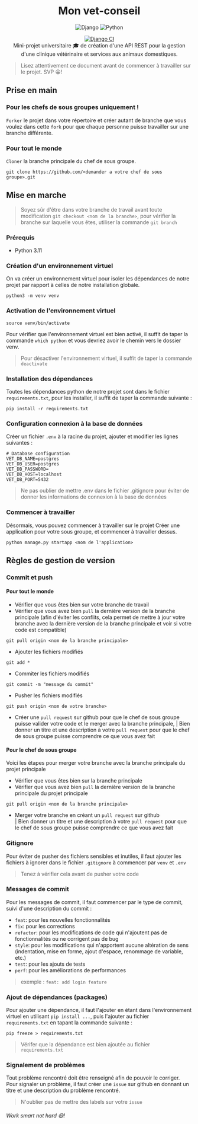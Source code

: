 <div align="center">
<h1> Mon vet-conseil </h1>
<img src="https://badgen.net/badge/django/4.2.1/green?icon=pypi" alt="Django">
<img src="https://badgen.net/badge/status/development/red?icon=github" alt="Python"><br>

[![Django CI](https://github.com/mendrika261/S4-API-vet-conseil/actions/workflows/django.yml/badge.svg)](https://github.com/mendrika261/S4-API-vet-conseil/actions/workflows/django.yml)
<br>
Mini-projet universitaire 🎓 de création d'une API REST pour la gestion d'une clinique vétérinaire et services aux animaux domestiques.
</div>

>Lisez attentivement ce document avant de commencer à travailler sur le projet. SVP 😀!


## Prise en main

### Pour les chefs de sous groupes uniquement !

`Forker` le projet dans votre répertoire et créer autant de branche
que vous voulez dans cette `fork` pour que chaque personne puisse
travailler sur une branche différente.

### Pour tout le monde
`Cloner` la branche principale du chef de sous groupe. 
```
git clone https://github.com/<demander a votre chef de sous groupe>.git
```


## Mise en marche
> Soyez sûr d'être dans votre branche de travail avant toute modification
``` git checkout <nom de la branche> ```, pour vérifier la branche sur laquelle vous êtes, utiliser la commande ``` git branch ```

### Prérequis
- Python 3.11

### Création d'un environnement virtuel
On va créer un environnement virtuel pour isoler les dépendances de notre projet par rapport à celles de notre installation globale.
```
python3 -m venv venv
```

### Activation de l'environnement virtuel
```
source venv/bin/activate
```
Pour vérifier que l'environnement virtuel est bien activé, il suffit de taper la commande ``` which python ``` et vous devriez avoir le chemin vers le dossier venv.
> Pour désactiver l'environnement virtuel, il suffit de taper la commande ``` deactivate ```

### Installation des dépendances
Toutes les dépendances python de notre projet sont dans le fichier ``` requirements.txt ```, pour les installer, il suffit de taper la commande suivante :
```
pip install -r requirements.txt
```

### Configuration connexion à la base de données
Créer un fichier `.env` à la racine du projet, ajouter et modifier les lignes suivantes :
```
# Database configuration
VET_DB_NAME=postgres
VET_DB_USER=postgres
VET_DB_PASSWORD=
VET_DB_HOST=localhost
VET_DB_PORT=5432
```
> Ne pas oublier de mettre .env dans le fichier .gitignore pour éviter de donner les informations de connexion à la base de données

### Commencer à travailler
Désormais, vous pouvez commencer à travailler sur le projet
Créer une application pour votre sous groupe, et commencer à travailler dessus.
```
python manage.py startapp <nom de l'application>
```

  
## Règles de gestion de version
  
### Commit et push
  
#### Pour tout le monde
- Vérifier que vous êtes bien sur votre branche de travail
- Vérifier que vous avez bien `pull` la dernière version de la branche principale (afin d'éviter les conflits,
cela permet de mettre à jour votre branche avec la dernière version de la branche principale et voir si votre code est
compatible)
```
git pull origin <nom de la branche principale>
```
- Ajouter les fichiers modifiés
```
git add *
```
- Commiter les fichiers modifiés
```
git commit -m "message du commit"
```
- Pusher les fichiers modifiés
```
git push origin <nom de votre branche>
```
- Créer une `pull request` sur github pour que le chef de sous groupe puisse valider votre code et le merger avec la branche principale,
| Bien donner un titre et une description à votre `pull request` pour que le chef de sous groupe puisse comprendre ce que vous avez fait

#### Pour le chef de sous groupe
Voici les étapes pour merger votre branche avec la branche principale du projet principale
- Vérifier que vous êtes bien sur la branche principale
- Vérifier que vous avez bien `pull` la dernière version de la branche principale du projet principale
```
git pull origin <nom de la branche principale>
```
- Merger votre branche en créant un `pull request` sur github <br>
| Bien donner un titre et une description à votre `pull request` pour que le chef de sous groupe puisse comprendre ce que vous avez fait

### Gitignore
Pour éviter de pusher des fichiers sensibles et inutiles, il faut ajouter les fichiers à ignorer dans le fichier `.gitignore` à commencer par `venv` et `.env`
> Tenez à vérifier cela avant de pusher votre code

### Messages de commit
Pour les messages de commit, il faut commencer par le type de commit, suivi d'une description du commit :
- `feat`: pour les nouvelles fonctionnalités
- `fix`: pour les corrections
- `refactor`: pour les modifications de code qui n'ajoutent pas de fonctionnalités ou ne corrigent pas de bug
- `style`: pour les modifications qui n'apportent aucune altération de sens (indentation, mise en forme, ajout d'espace, renommage de variable, etc.)
- `test`: pour les ajouts de tests
- `perf`: pour les améliorations de performances
> exemple : `feat: add login feature`

### Ajout de dépendances (packages)
Pour ajouter une dépendance, il faut l'ajouter en étant dans l'environnement virtuel en utilisant `pip install ...`, puis l'ajouter au fichier `requirements.txt` en tapant la commande suivante :
```
pip freeze > requirements.txt
```
> Vérifer que la dépendance est bien ajoutée au fichier `requirements.txt`

### Signalement de problèmes
Tout problème rencontré doit être renseigné afin de pouvoir le corriger. <br>
Pour signaler un problème, il faut créer une `issue` sur github en donnant un titre et une description du problème rencontré.
> N'oublier pas de mettre des labels sur votre `issue`

###### Work smart not hard 😆!
